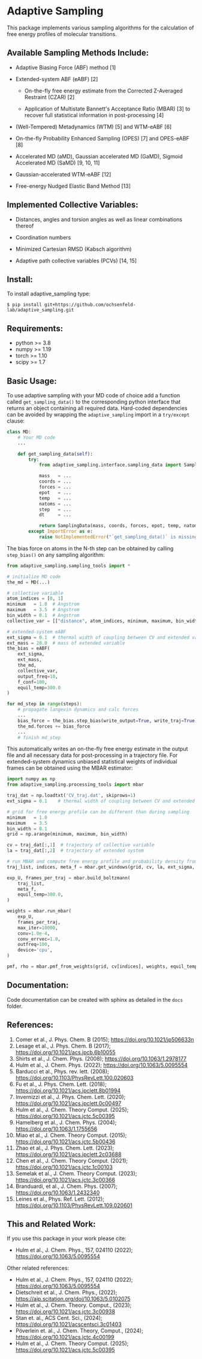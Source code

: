Adaptive Sampling
=================

This package implements various sampling algorithms for the calculation of free energy profiles of molecular transitions. 
## Available Sampling Methods Include:
*	Adaptive Biasing Force (ABF) method [1] 
	
* 	Extended-system ABF (eABF) [2]

	* On-the-fly free energy estimate from the Corrected Z-Averaged Restraint (CZAR) [2]
	
	* Application of Multistate Bannett's Acceptance Ratio (MBAR) [3] to recover full statistical information in post-processing [4]
	
* 	(Well-Tempered) Metadynamics (WTM) [5] and WTM-eABF [6]

*   On-the-fly Probability Enhanced Sampling (OPES) [7] and OPES-eABF [8]

* 	Accelerated MD (aMD), Gaussian accelerated MD (GaMD), Sigmoid Accelerated MD (SaMD) [9, 10, 11]

*	Gaussian-accelerated WTM-eABF [12]

*   Free-energy Nudged Elastic Band Method [13]

## Implemented Collective Variables:

*   Distances, angles and torsion angles as well as linear combinations thereof

*   Coordination numbers 

*   Minimized Cartesian RMSD (Kabsch algorithm)

*   Adaptive path collective variables (PCVs) [14, 15]

## Install:
To install adaptive_sampling type:
```shell
$ pip install git+https://github.com/ochsenfeld-lab/adaptive_sampling.git
```


## Requirements:
* python >= 3.8
* numpy >= 1.19
* torch >= 1.10
* scipy >= 1.7

## Basic Usage:
To use adaptive sampling with your MD code of choice add a function called `get_sampling_data()` to the corresponding python interface that returns an object containing all required data. Hard-coded dependencies can be avoided by wrapping the `adaptive_sampling` import in a `try/except` clause:

```python
class MD:
    # Your MD code
    ...

    def get_sampling_data(self):
        try:
            from adaptive_sampling.interface.sampling_data import SamplingData

            mass   = ...
            coords = ...
            forces = ...
            epot   = ...
            temp   = ...
            natoms = ...
            step   = ...
            dt     = ...

            return SamplingData(mass, coords, forces, epot, temp, natoms, step, dt)
        except ImportError as e:
            raise NotImplementedError("`get_sampling_data()` is missing `adaptive_sampling` package") from e
```
The bias force on atoms in the N-th step can be obtained by calling `step_bias()` on any sampling algorithm:
```python
from adaptive_sampling.sampling_tools import *

# initialize MD code
the_md = MD(...)

# collective variable
atom_indices = [0, 1] 
minimum   = 1.0  # Angstrom
maximum   = 3.5  # Angstrom
bin_width = 0.1  # Angstrom 
collective_var = [["distance", atom_indices, minimum, maximum, bin_width]]

# extended-system eABF 
ext_sigma = 0.1  # thermal width of coupling between CV and extended variable in Angstrom
ext_mass = 20.0  # mass of extended variable 
the_bias = eABF(
    ext_sigma, 
    ext_mass, 
    the_md, 
    collective_var, 
    output_freq=10, 
    f_conf=100, 
    equil_temp=300.0
)

for md_step in range(steps):
    # propagate langevin dynamics and calc forces 
    ... 
    bias_force = the_bias.step_bias(write_output=True, write_traj=True)
    the_md.forces += bias_force
    ...
    # finish md_step
```
This automatically writes an on-the-fly free energy estimate in the output file and all necessary data for post-processing in a trajectory file.
For extended-system dynamics unbiased statistical weights of individual frames can be obtained using the MBAR estimator:
```python
import numpy as np
from adaptive_sampling.processing_tools import mbar

traj_dat = np.loadtxt('CV_traj.dat', skiprows=1)
ext_sigma = 0.1    # thermal width of coupling between CV and extended variable 

# grid for free energy profile can be different than during sampling
minimum   = 1.0     
maximum   = 3.5    
bin_width = 0.1    
grid = np.arange(minimum, maximum, bin_width)

cv = traj_dat[:,1]  # trajectory of collective variable
la = traj_dat[:,2]  # trajectory of extended system

# run MBAR and compute free energy profile and probability density from statistical weights
traj_list, indices, meta_f = mbar.get_windows(grid, cv, la, ext_sigma, equil_temp=300.0)

exp_U, frames_per_traj = mbar.build_boltzmann(
    traj_list, 
    meta_f, 
    equil_temp=300.0,
)

weights = mbar.run_mbar(
    exp_U,
    frames_per_traj,
    max_iter=10000,
    conv=1.0e-4,
    conv_errvec=1.0,
    outfreq=100,
    device='cpu',
)

pmf, rho = mbar.pmf_from_weights(grid, cv[indices], weights, equil_temp=300.0)
```

## Documentation:
Code documentation can be created with sphinx as detailed in the `docs` folder.

## References:
1.  Comer et al., J. Phys. Chem. B (2015); <https://doi.org/10.1021/jp506633n> 
2.  Lesage et al., J. Phys. Chem. B (2017); <https://doi.org/10.1021/acs.jpcb.6b10055>
3.  Shirts et al., J. Chem. Phys. (2008); <https://doi.org/10.1063/1.2978177>
4.  Hulm et al., J. Chem. Phys. (2022); <https://doi.org/10.1063/5.0095554>
5.  Barducci et al., Phys. rev. lett. (2008); <https://doi.org/10.1103/PhysRevLett.100.020603>
6.  Fu et al., J. Phys. Chem. Lett. (2018); <https://doi.org/10.1021/acs.jpclett.8b01994>
7.  Invernizzi et al., J. Phys. Chem. Lett. (2020); <https://doi.org/10.1021/acs.jpclett.0c00497>
8.  Hulm et al., J. Chem. Theory Comput. (2025); <https://doi.org/10.1021/acs.jctc.5c00395>
9.  Hamelberg et al., J. Chem. Phys. (2004); <https://doi.org/10.1063/1.1755656>
10. Miao et al., J. Chem. Theory Comput. (2015); <https://doi.org/10.1021/acs.jctc.5b00436>
11. Zhao et al., J. Phys. Chem. Lett. (2023); <https://doi.org/10.1021/acs.jpclett.2c03688>
12. Chen et al., J. Chem. Theory Comput. (2021); <https://doi.org/10.1021/acs.jctc.1c00103>
13. Semelak et al., J. Chem. Theory Comput. (2023); <https://doi.org/10.1021/acs.jctc.3c00366>
14. Branduardi, et al., J. Chem. Phys. (2007); <https://doi.org/10.1063/1.2432340>
15. Leines et al., Phys. Ref. Lett. (2012); <https://doi.org/10.1103/PhysRevLett.109.020601>

## This and Related Work:
If you use this package in your work please cite:
* 	Hulm et al., J. Chem. Phys., 157, 024110 (2022); <https://doi.org/10.1063/5.0095554>

Other related references:
* 	Hulm et al., J. Chem. Phys., 157, 024110 (2022); <https://doi.org/10.1063/5.0095554>
*	Dietschreit et al., J. Chem. Phys., (2022); <https://aip.scitation.org/doi/10.1063/5.0102075>
*   Hulm et al., J. Chem. Theory. Comput., (2023); <https://doi.org/10.1021/acs.jctc.3c00938>
*   Stan et. al., ACS Cent. Sci., (2024); <https://doi.org/10.1021/acscentsci.3c01403>
*   Pöverlein et. al., J. Chem. Theory, Comput., (2024); <https://doi.org/10.1021/acs.jctc.4c00199>
*   Hulm et al., J. Chem. Theory Comput. (2025); <https://doi.org/10.1021/acs.jctc.5c00395>

